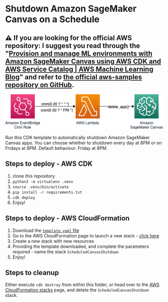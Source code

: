 # Shutdown Amazon SageMaker Canvas on a Schedule

## :warning: **If you are looking for the official AWS repository**: I suggest you read through the "[Provision and manage ML environments with Amazon SageMaker Canvas using AWS CDK and AWS Service Catalog | AWS Machine Learning Blog](https://aws.amazon.com/it/blogs/machine-learning/provision-and-manage-ml-environments-with-amazon-sagemaker-canvas-using-aws-cdk-and-aws-service-catalog/)" and refer to [the official aws-samples repository on GitHub](https://github.com/aws-samples/amazon-sagemaker-canvas-service-catalog).

![architecture](./images/scheduled-canvas-shutdown.png)

Run this CDK template to automatically shutdown Amazon SageMaker Canvas apps. You can choose whether to shutdown every day at 8PM or on Fridays at 8PM. Default behaviour: Friday at 8PM.

## Steps to deploy - AWS CDK

1. clone this repository
2. `python3 -m virtualenv .venv`
3. `source .venv/bin/activate`
4. `pip install -r requirements.txt`
5. `cdk deploy`
6. Enjoy!

## Steps to deploy - AWS CloudFormation

1. Download the [`template.yaml` file](https://raw.githubusercontent.com/dgallitelli/sagemaker-canvas-scheduled-shutdown/main/template.yaml)
2. Go to the AWS CloudFormation page to launch a new stack - [click here](https://console.aws.amazon.com/cloudformation/)
3. Create a new stack with new resources
4. Providing the template downloaded, and complete the parameters required - name the stack `ScheduledCanvasShutdown`
5. Enjoy!

## Steps to cleanup

Either execute `cdk destroy` from within this folder, or head over to the [AWS CloudFormation stacks](https://console.aws.amazon.com/cloudformation/home/stacks) page, and delete the `ScheduledCanvasShutdown` stack.
